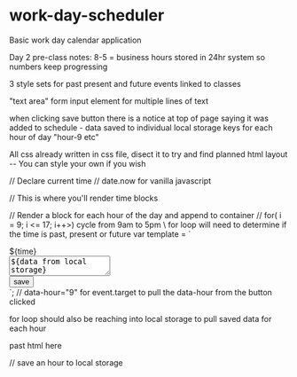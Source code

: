 # work-day-scheduler
Basic work day calendar application




Day 2 pre-class notes:
8-5 = business hours stored in 24hr system so numbers keep progressing

3 style sets for past present and future events linked to classes

"text area" form input element for multiple lines of text

when clicking save button there is a notice at top of page saying it was added to schedule
    - data saved to individual local storage keys for each hour of day "hour-9 etc"

All css already written in css file, disect it to try and find planned html layout
  -- You can style your own if you wish

// Declare current time
  // date.now for vanilla javascript
<!-- // query current day element and tie to a declared variable -->
<!-- // query container element and tie to declared variable -->
  // This is where you'll render time blocks
  <!-- // add an id to container item to make easier -->

// Render a block for each hour of the day and append to container
 // for( i = 9; i <= 17; i++>) cycle from 9am to 5pm
  \\ for loop will need to determine if the time is past, present or future
  var template = `
 <div class="row">
 <div>
 ${time}
 </div>
 <div>
 <textarea>${data from local storage}</textarea>
 </div>
 <div>
 <button data-hour="9">save</button>
 </div>
 </div>
  `;
 // data-hour="9" for event.target to pull the data-hour from the button clicked

 for loop should also be reaching into local storage to pull saved data for each hour

 past html here

// save an hour to local storage



